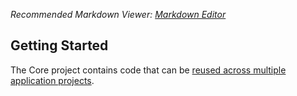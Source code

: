 ﻿*Recommended Markdown
Viewer: [Markdown Editor](https://marketplace.visualstudio.com/items?itemName=MadsKristensen.MarkdownEditor2)*

## Getting Started

The Core project contains code that can
be [reused across multiple application projects](https://docs.microsoft.com/dotnet/standard/net-standard#net-5-and-net-standard).
